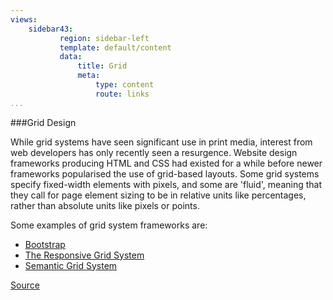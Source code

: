 ```yaml
---
views:
    sidebar43:
           region: sidebar-left
           template: default/content
           data:
               title: Grid
               meta: 
                   type: content
                   route: links
...
```


###Grid Design

While grid systems have seen significant use in print media, interest from web developers has only recently seen a resurgence. Website design frameworks producing HTML and CSS had existed for a while before newer frameworks popularised the use of grid-based layouts. Some grid systems specify fixed-width elements with pixels, and some are 'fluid', meaning that they call for page element sizing to be in relative units like percentages, rather than absolute units like pixels or points.


Some examples of grid system frameworks are:

* [Bootstrap](https://en.wikipedia.org/wiki/Bootstrap_(front-end_framework)) 
* [The Responsive Grid System](http://www.responsivegridsystem.com/) 
* [Semantic Grid System](https://en.wikipedia.org/w/index.php?title=Semantic_Grid_System&action=edit&redlink=1)


[Source](https://en.wikipedia.org/wiki/Grid_(graphic_design))

